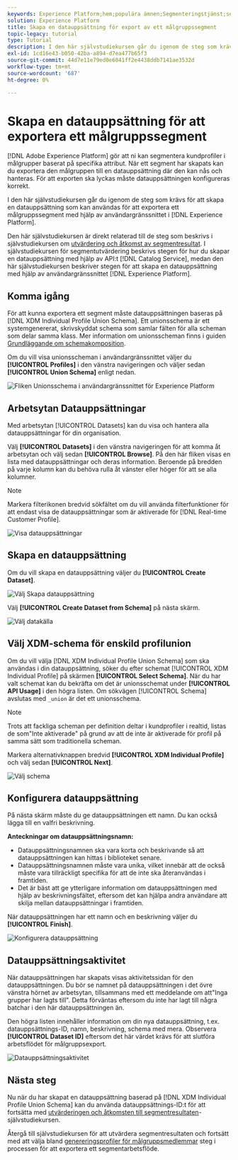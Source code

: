 ```yaml
---
keywords: Experience Platform;hem;populära ämnen;Segmenteringstjänst;segmentering;Segmentering;skapa en datauppsättning;exportera målgruppssegment;exportsegment;
solution: Experience Platform
title: Skapa en datauppsättning för export av ett målgruppssegment
topic-legacy: tutorial
type: Tutorial
description: I den här självstudiekursen går du igenom de steg som krävs för att skapa en datauppsättning som kan användas för att exportera ett målgruppssegment med hjälp av användargränssnittet i Experience Platform.
exl-id: 1cd16e43-b050-42ba-a894-d7ea477b65f3
source-git-commit: 44d7e11e79ed0e6041ff2e4438ddb7141ae3532d
workflow-type: tm+mt
source-wordcount: '687'
ht-degree: 0%

---
```


# Skapa en datauppsättning för att exportera ett målgruppssegment

[!DNL Adobe Experience Platform] gör att ni kan segmentera kundprofiler i målgrupper baserat på specifika attribut. När ett segment har skapats kan du exportera den målgruppen till en datauppsättning där den kan nås och hanteras. För att exporten ska lyckas måste datauppsättningen konfigureras korrekt.

I den här självstudiekursen går du igenom de steg som krävs för att skapa en datauppsättning som kan användas för att exportera ett målgruppssegment med hjälp av användargränssnittet i [!DNL Experience Platform].

Den här självstudiekursen är direkt relaterad till de steg som beskrivs i självstudiekursen om [utvärdering och åtkomst av segmentresultat](./evaluate-a-segment.md). I självstudiekursen för segmentutvärdering beskrivs stegen för hur du skapar en datauppsättning med hjälp av API:t [!DNL Catalog Service], medan den här självstudiekursen beskriver stegen för att skapa en datauppsättning med hjälp av användargränssnittet [!DNL Experience Platform].

## Komma igång

För att kunna exportera ett segment måste datauppsättningen baseras på [!DNL XDM Individual Profile Union Schema]. Ett unionsschema är ett systemgenererat, skrivskyddat schema som samlar fälten för alla scheman som delar samma klass. Mer information om unionsscheman finns i guiden [Grundläggande om schemakomposition](../../xdm/schema/composition.md#union).

Om du vill visa unionsscheman i användargränssnittet väljer du **[!UICONTROL Profiles]** i den vänstra navigeringen och väljer sedan **[!UICONTROL Union Schema]** enligt nedan.

![Fliken Unionsschema i användargränssnittet för Experience Platform](../images/tutorials/segment-export-dataset/union.png)


## Arbetsytan Datauppsättningar

Med arbetsytan [!UICONTROL Datasets] kan du visa och hantera alla datauppsättningar för din organisation.

Välj **[!UICONTROL Datasets]** i den vänstra navigeringen för att komma åt arbetsytan och välj sedan **[!UICONTROL Browse]**. På den här fliken visas en lista med datauppsättningar och deras information. Beroende på bredden på varje kolumn kan du behöva rulla åt vänster eller höger för att se alla kolumner.

>[!NOTE]
>
>Markera filterikonen bredvid sökfältet om du vill använda filterfunktioner för att endast visa de datauppsättningar som är aktiverade för [!DNL Real-time Customer Profile].

![Visa datauppsättningar](../images/tutorials/segment-export-dataset/browse.png)

## Skapa en datauppsättning

Om du vill skapa en datauppsättning väljer du **[!UICONTROL Create Dataset]**.

![Välj Skapa datauppsättning](../images/tutorials/segment-export-dataset/create-dataset.png)

Välj **[!UICONTROL Create Dataset from Schema]** på nästa skärm.

![Välj datakälla](../images/tutorials/segment-export-dataset/create-from-schema.png)

## Välj XDM-schema för enskild profilunion

Om du vill välja [!DNL XDM Individual Profile Union Schema] som ska användas i din datauppsättning, söker du efter schemat [!UICONTROL XDM Individual Profile] på skärmen **[!UICONTROL Select Schema]**. När du har valt schemat kan du bekräfta om det är unionsschemat under **[!UICONTROL API Usage]** i den högra listen. Om sökvägen [!UICONTROL Schema] avslutas med `_union` är det ett unionsschema.

>[!NOTE]
>
>Trots att fackliga scheman per definition deltar i kundprofiler i realtid, listas de som&quot;Inte aktiverade&quot; på grund av att de inte är aktiverade för profil på samma sätt som traditionella scheman.

Markera alternativknappen bredvid **[!UICONTROL XDM Individual Profile]** och välj sedan **[!UICONTROL Next]**.

![Välj schema](../images/tutorials/segment-export-dataset/select-schema.png)

## Konfigurera datauppsättning

På nästa skärm måste du ge datauppsättningen ett namn. Du kan också lägga till en valfri beskrivning.

**Anteckningar om datauppsättningsnamn:**
* Datauppsättningsnamnen ska vara korta och beskrivande så att datauppsättningen kan hittas i biblioteket senare.
* Datauppsättningsnamnen måste vara unika, vilket innebär att de också måste vara tillräckligt specifika för att de inte ska återanvändas i framtiden.
* Det är bäst att ge ytterligare information om datauppsättningen med hjälp av beskrivningsfältet, eftersom det kan hjälpa andra användare att skilja mellan datauppsättningar i framtiden.

När datauppsättningen har ett namn och en beskrivning väljer du **[!UICONTROL Finish]**.

![Konfigurera datauppsättning](../images/tutorials/segment-export-dataset/configure-dataset.png)

## Datauppsättningsaktivitet

När datauppsättningen har skapats visas aktivitetssidan för den datauppsättningen. Du bör se namnet på datauppsättningen i det övre vänstra hörnet av arbetsytan, tillsammans med ett meddelande om att&quot;Inga grupper har lagts till&quot;. Detta förväntas eftersom du inte har lagt till några batchar i den här datauppsättningen än.

Den högra listen innehåller information om din nya datauppsättning, t.ex. datauppsättnings-ID, namn, beskrivning, schema med mera. Observera **[!UICONTROL Dataset ID]** eftersom det här värdet krävs för att slutföra arbetsflödet för målgruppsexport.

![Datauppsättningsaktivitet](../images/tutorials/segment-export-dataset/activity.png)

## Nästa steg

Nu när du har skapat en datauppsättning baserad på [!DNL XDM Individual Profile Union Schema] kan du använda datauppsättnings-ID:t för att fortsätta med [utvärderingen och åtkomsten till segmentresultaten](./evaluate-a-segment.md)-självstudiekursen.

Återgå till självstudiekursen för att utvärdera segmentresultaten och fortsätt med att välja bland [genereringsprofiler för målgruppsmedlemmar](./evaluate-a-segment.md#generate-profiles) steg i processen för att exportera ett segmentarbetsflöde.
